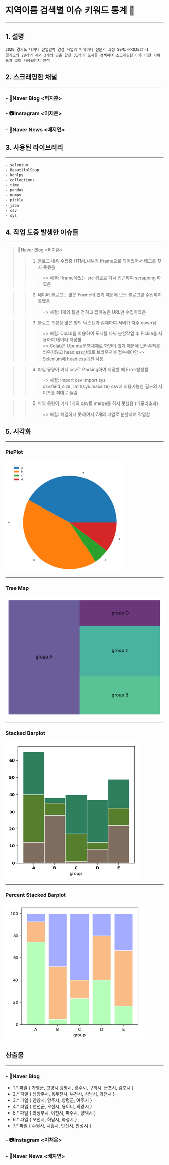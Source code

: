 지역이름 검색별 이슈 키워드 통계 :city_sunrise:
========================== 
---
## 1. 설명

```
2020 경기도 데이터 산업인력 양성 사업의 빅데이터 전문가 과정 SEMI-PROJECT-1
경기도의 28개의 시와 3개의 군을 합친 31개의 도시를 검색하여 스크래핑한 이후 어떤 키워드가 많이 사용되는지 분석
```

## 2. 스크래핑한 채널

---
### - :green_book:Naver Blog    <허지훈> 

### - :camera:Instagram      <이채은> 

### - :newspaper:Naver News   <배지연>



## 3.  사용된 라이브러리

---

```
- selenium
- BeautifulSoup 
- konlpy
- collections
- time
- pandas
- numpy
- pickle
- json
- csv
- sys
```



## 4. 작업 도중 발생한 이슈들

---
>:green_book:Naver Blog    <허지훈> 
>>1. 블로그 내용 수집중 HTML내부가 Iframe으로 되어있어서 태그를 찾지 못했음
>>>=> 해결: Iframe에있는 src 경로로 다시 접근하여 scrapping 하였음   

>>2. 네이버 블로그는 많은 Frame이 있기 때문에 모든 블로그를 수집하지 못했음
>>>=> 해결: 1개의 틀만 정하고 잡아놓은 URL만 수집하였음 

>>3. 블로그 특성상 많은 양의 텍스트가 존재하여 서버가 자주 down됨
>>>=> 해결: Colab을 이용하여 도시를 나눠 분할작업 후 Pickle을 사용하여 데이터 저장함  
>>>=> Colab은 Ubuntu운영체제로 화면이 없기 때문에 브라우저를 띄우지않고 headless상태로 브라우저에 접속해야함 -> Selenium에 headless옵션 사용

>>4. 파일 용량이 커서 csv로 Parsing하여 저장할 때 Error발생함
>>>=> 해결: import csv      import sys          csv.field_size_limit(sys.maxsize) csv에 허용가능한 필드의 사이즈를 최대로 늘림

>>5. 파일 용량이 커서 1개의 csv로 merge를 하지 못했음 (메모리초과)
>>>=> 해결: 해결하지 못하여서 7개의 파일로 분할하여 작업함

## 5. 시각화 

---
### PiePlot

![pieplot](img/pieplot.png)

---
### Tree Map

![tree_map](img/tree_map.png)

---
### Stacked Barplot

![stacked_barplot](img/stacked_barplot.png)

---
### Percent Stacked Barplot

![percent_stacked_barplot](img/percent_stacked_barplot.png)







## 산출물

---
### - :green_book:Naver Blog
- 1.* 파일 { 가평군, 고양시,광명시, 광주시, 구리시, 군포시, 김포시 }
- 2.* 파일 { 남양주시, 동두천시, 부천시, 성남시, 과천시 }
- 3.* 파일 { 안양시, 양주시, 양평군, 여주시 }
- 4.* 파일 { 연천군, 오산시, 용이니, 의왕시 }
- 5.* 파일 { 의정부시, 이천시, 파주시, 평택시 }
- 6.* 파일 { 포천시, 하남시, 화성시 }
- 7.* 파일 { 수원시, 시흥시, 안산시, 안성시 }

### - :camera:Instagram      <이채은> 


### - :newspaper:Naver News   <배지연>





